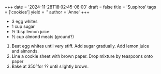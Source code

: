 +++
date = '2024-11-28T18:02:45-08:00'
draft = false
title = 'Suspiros'
tags = ['cookies']
yield = ''
author = 'Anne'
+++

* 3 egg whites
* 1 cup sugar
* ½ tbsp lemon juice
* ½ cup almond meats (ground?)

1. Beat egg whites until very stiff. Add sugar gradually. Add lemon juice and almonds.
2. Line a cookie sheet with brown paper. Drop mixture by teaspoons onto paper
3. Bake at 350°for ?? until slightly brown.